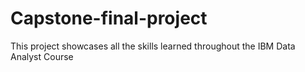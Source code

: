 # Capstone-final-project

This project showcases all the skills learned throughout the IBM Data Analyst Course 
